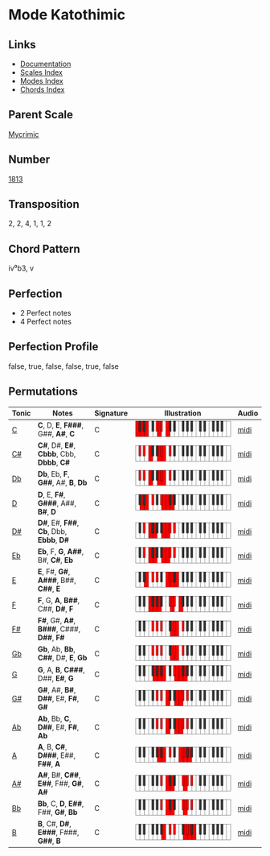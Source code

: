 # Mode Katothimic

## Links

- [Documentation](README.md)
- [Scales Index](Scales.md)
- [Modes Index](Modes.md)
- [Chords Index](Chords.md)

## Parent Scale

[Mycrimic](ScaleMycrimic.md)

## Number

[1813](https://ianring.com/musictheory/scales/1813)

## Transposition

2, 2, 4, 1, 1, 2

## Chord Pattern

iv⁰b3, v

## Perfection

- 2 Perfect notes
- 4 Perfect notes

## Perfection Profile

false, true, false, false, true, false

## Permutations

| Tonic | Notes | Signature | Illustration | Audio |
|-------|-------|-----------|--------------|-------|
| [C](ModeCNaturalKatothimic.md) | **C**, D, **E**, **F###**, G##, **A#**, **C** | C | ![CNaturalKatothimic](ModeCNaturalKatothimic.png) | [midi](https://github.com/edipermadi/music/blob/main/docs/ModeCNaturalKatothimic.mid?raw=true) |
| [C#](ModeCSharpKatothimic.md) | **C#**, D#, **E#**, **Cbbb**, Cbb, **Dbbb**, **C#** | C | ![CSharpKatothimic](ModeCSharpKatothimic.png) | [midi](https://github.com/edipermadi/music/blob/main/docs/ModeCSharpKatothimic.mid?raw=true) |
| [Db](ModeDFlatKatothimic.md) | **Db**, Eb, **F**, **G##**, A#, **B**, **Db** | C | ![DFlatKatothimic](ModeDFlatKatothimic.png) | [midi](https://github.com/edipermadi/music/blob/main/docs/ModeDFlatKatothimic.mid?raw=true) |
| [D](ModeDNaturalKatothimic.md) | **D**, E, **F#**, **G###**, A##, **B#**, **D** | C | ![DNaturalKatothimic](ModeDNaturalKatothimic.png) | [midi](https://github.com/edipermadi/music/blob/main/docs/ModeDNaturalKatothimic.mid?raw=true) |
| [D#](ModeDSharpKatothimic.md) | **D#**, E#, **F##**, **Cb**, Dbb, **Ebbb**, **D#** | C | ![DSharpKatothimic](ModeDSharpKatothimic.png) | [midi](https://github.com/edipermadi/music/blob/main/docs/ModeDSharpKatothimic.mid?raw=true) |
| [Eb](ModeEFlatKatothimic.md) | **Eb**, F, **G**, **A##**, B#, **C#**, **Eb** | C | ![EFlatKatothimic](ModeEFlatKatothimic.png) | [midi](https://github.com/edipermadi/music/blob/main/docs/ModeEFlatKatothimic.mid?raw=true) |
| [E](ModeENaturalKatothimic.md) | **E**, F#, **G#**, **A###**, B##, **C##**, **E** | C | ![ENaturalKatothimic](ModeENaturalKatothimic.png) | [midi](https://github.com/edipermadi/music/blob/main/docs/ModeENaturalKatothimic.mid?raw=true) |
| [F](ModeFNaturalKatothimic.md) | **F**, G, **A**, **B##**, C##, **D#**, **F** | C | ![FNaturalKatothimic](ModeFNaturalKatothimic.png) | [midi](https://github.com/edipermadi/music/blob/main/docs/ModeFNaturalKatothimic.mid?raw=true) |
| [F#](ModeFSharpKatothimic.md) | **F#**, G#, **A#**, **B###**, C###, **D##**, **F#** | C | ![FSharpKatothimic](ModeFSharpKatothimic.png) | [midi](https://github.com/edipermadi/music/blob/main/docs/ModeFSharpKatothimic.mid?raw=true) |
| [Gb](ModeGFlatKatothimic.md) | **Gb**, Ab, **Bb**, **C##**, D#, **E**, **Gb** | C | ![GFlatKatothimic](ModeGFlatKatothimic.png) | [midi](https://github.com/edipermadi/music/blob/main/docs/ModeGFlatKatothimic.mid?raw=true) |
| [G](ModeGNaturalKatothimic.md) | **G**, A, **B**, **C###**, D##, **E#**, **G** | C | ![GNaturalKatothimic](ModeGNaturalKatothimic.png) | [midi](https://github.com/edipermadi/music/blob/main/docs/ModeGNaturalKatothimic.mid?raw=true) |
| [G#](ModeGSharpKatothimic.md) | **G#**, A#, **B#**, **D##**, E#, **F#**, **G#** | C | ![GSharpKatothimic](ModeGSharpKatothimic.png) | [midi](https://github.com/edipermadi/music/blob/main/docs/ModeGSharpKatothimic.mid?raw=true) |
| [Ab](ModeAFlatKatothimic.md) | **Ab**, Bb, **C**, **D##**, E#, **F#**, **Ab** | C | ![AFlatKatothimic](ModeAFlatKatothimic.png) | [midi](https://github.com/edipermadi/music/blob/main/docs/ModeAFlatKatothimic.mid?raw=true) |
| [A](ModeANaturalKatothimic.md) | **A**, B, **C#**, **D###**, E##, **F##**, **A** | C | ![ANaturalKatothimic](ModeANaturalKatothimic.png) | [midi](https://github.com/edipermadi/music/blob/main/docs/ModeANaturalKatothimic.mid?raw=true) |
| [A#](ModeASharpKatothimic.md) | **A#**, B#, **C##**, **E##**, F##, **G#**, **A#** | C | ![ASharpKatothimic](ModeASharpKatothimic.png) | [midi](https://github.com/edipermadi/music/blob/main/docs/ModeASharpKatothimic.mid?raw=true) |
| [Bb](ModeBFlatKatothimic.md) | **Bb**, C, **D**, **E##**, F##, **G#**, **Bb** | C | ![BFlatKatothimic](ModeBFlatKatothimic.png) | [midi](https://github.com/edipermadi/music/blob/main/docs/ModeBFlatKatothimic.mid?raw=true) |
| [B](ModeBNaturalKatothimic.md) | **B**, C#, **D#**, **E###**, F###, **G##**, **B** | C | ![BNaturalKatothimic](ModeBNaturalKatothimic.png) | [midi](https://github.com/edipermadi/music/blob/main/docs/ModeBNaturalKatothimic.mid?raw=true) |
